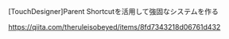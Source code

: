 [TouchDesigner]Parent Shortcutを活用して強固なシステムを作る

https://qiita.com/theruleisobeyed/items/8fd7343218d06761d432